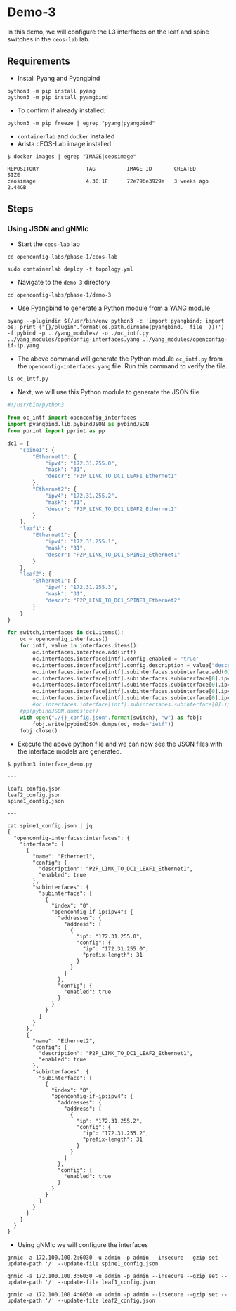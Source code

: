# Demo-3

In this demo, we will configure the L3 interfaces on the leaf and spine switches in the `ceos-lab` lab.

## Requirements

* Install Pyang and Pyangbind

```shell
python3 -m pip install pyang
python3 -m pip install pyangbind
```

* To confirm if already installed:

```shell
python3 -m pip freeze | egrep "pyang|pyangbind"
```

* `containerlab` and `docker` installed
* Arista cEOS-Lab image installed

```shell
$ docker images | egrep "IMAGE|ceosimage"

REPOSITORY               TAG          IMAGE ID       CREATED         SIZE
ceosimage                4.30.1F      72e796e3929e   3 weeks ago     2.44GB
```

## Steps

### Using JSON and gNMIc

* Start the `ceos-lab` lab

```shell
cd openconfig-labs/phase-1/ceos-lab

sudo containerlab deploy -t topology.yml
```

* Navigate to the `demo-3` directory

```shell
cd openconfig-labs/phase-1/demo-3
```

* Use Pyangbind to generate a Python module from a YANG module

```shell
pyang --plugindir $(/usr/bin/env python3 -c 'import pyangbind; import os; print ("{}/plugin".format(os.path.dirname(pyangbind.__file__)))') -f pybind -p ../yang_modules/ -o ./oc_intf.py ../yang_modules/openconfig-interfaces.yang ../yang_modules/openconfig-if-ip.yang
```

* The above command will generate the Python module `oc_intf.py` from the `openconfig-interfaces.yang` file. Run this command to verify the file.

```shell
ls oc_intf.py
```

* Next, we will use this Python module to generate the JSON file

```python
#!/usr/bin/python3

from oc_intf import openconfig_interfaces
import pyangbind.lib.pybindJSON as pybindJSON
from pprint import pprint as pp

dc1 = {
    "spine1": {
        "Ethernet1": {
            "ipv4": "172.31.255.0",
            "mask": "31",
            "descr": "P2P_LINK_TO_DC1_LEAF1_Ethernet1"
        },
        "Ethernet2": {
            "ipv4": "172.31.255.2",
            "mask": "31",
            "descr": "P2P_LINK_TO_DC1_LEAF2_Ethernet1"
        }
    },
    "leaf1": {
        "Ethernet1": {
            "ipv4": "172.31.255.1",
            "mask": "31",
            "descr": "P2P_LINK_TO_DC1_SPINE1_Ethernet1"
        }
    },
    "leaf2": {
        "Ethernet1": {
            "ipv4": "172.31.255.3",
            "mask": "31",
            "descr": "P2P_LINK_TO_DC1_SPINE1_Ethernet2"
        }
    }
}

for switch,interfaces in dc1.items():
    oc = openconfig_interfaces()
    for intf, value in interfaces.items():
        oc.interfaces.interface.add(intf)
        oc.interfaces.interface[intf].config.enabled = 'true'
        oc.interfaces.interface[intf].config.description = value["descr"]
        oc.interfaces.interface[intf].subinterfaces.subinterface.add(0)
        oc.interfaces.interface[intf].subinterfaces.subinterface[0].ipv4.config.enabled = 'true'
        oc.interfaces.interface[intf].subinterfaces.subinterface[0].ipv4.addresses.address.add(ip=value["ipv4"])
        oc.interfaces.interface[intf].subinterfaces.subinterface[0].ipv4.addresses.address[value["ipv4"]].config.ip = value["ipv4"]
        oc.interfaces.interface[intf].subinterfaces.subinterface[0].ipv4.addresses.address[value["ipv4"]].config.prefix_length = value["mask"]
        #oc.interfaces.interface[intf].subinterfaces.subinterface[0].ipv4.addresses.address[value["ipv4"]].config.type = 'PRIMARY'
    #pp(pybindJSON.dumps(oc))
    with open("./{}_config.json".format(switch), "w") as fobj:
        fobj.write(pybindJSON.dumps(oc, mode="ietf"))
    fobj.close()
```

* Execute the above python file and we can now see the JSON files with the interface models are generated.

```shell
$ python3 interface_demo.py

---

leaf1_config.json
leaf2_config.json
spine1_config.json

---

cat spine1_config.json | jq
{
  "openconfig-interfaces:interfaces": {
    "interface": [
      {
        "name": "Ethernet1",
        "config": {
          "description": "P2P_LINK_TO_DC1_LEAF1_Ethernet1",
          "enabled": true
        },
        "subinterfaces": {
          "subinterface": [
            {
              "index": "0",
              "openconfig-if-ip:ipv4": {
                "addresses": {
                  "address": [
                    {
                      "ip": "172.31.255.0",
                      "config": {
                        "ip": "172.31.255.0",
                        "prefix-length": 31
                      }
                    }
                  ]
                },
                "config": {
                  "enabled": true
                }
              }
            }
          ]
        }
      },
      {
        "name": "Ethernet2",
        "config": {
          "description": "P2P_LINK_TO_DC1_LEAF2_Ethernet1",
          "enabled": true
        },
        "subinterfaces": {
          "subinterface": [
            {
              "index": "0",
              "openconfig-if-ip:ipv4": {
                "addresses": {
                  "address": [
                    {
                      "ip": "172.31.255.2",
                      "config": {
                        "ip": "172.31.255.2",
                        "prefix-length": 31
                      }
                    }
                  ]
                },
                "config": {
                  "enabled": true
                }
              }
            }
          ]
        }
      }
    ]
  }
}
```

* Using gNMIc we will configure the interfaces

```shell
gnmic -a 172.100.100.2:6030 -u admin -p admin --insecure --gzip set --update-path '/' --update-file spine1_config.json

gnmic -a 172.100.100.3:6030 -u admin -p admin --insecure --gzip set --update-path '/' --update-file leaf1_config.json

gnmic -a 172.100.100.4:6030 -u admin -p admin --insecure --gzip set --update-path '/' --update-file leaf2_config.json
```
